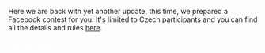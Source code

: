 Here we are back with yet another update, this time, we prepared a Facebook contest for you. It's limited to Czech participants and you can find all the details and rules <a href="https://docs.google.com/document/d/1QhLjOsbeABMHwPXNYG3AQRsiZIytFvaI7atfjdzt1rg/pub">here</a>.
<div class="text-center">
<a href="https://www.facebook.com/gdgplzen/" target="_blank" class="style-scope header-content" style="color: white; ">
  <paper-button class="primary style-scope header-content x-scope paper-button-0" raised="" role="button" tabindex="0" animated="" aria-disabled="false" elevation="1">Join the contest</paper-button>
</a>
</div>
